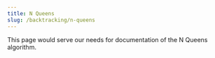```yaml
---
title: N Queens
slug: /backtracking/n-queens
---
```


This page would serve our needs for documentation of the N Queens algorithm.